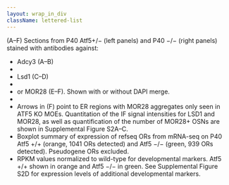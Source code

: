 ```yaml
---
layout: wrap_in_div
className: lettered-list
---
```


<script>
  document.addEventListener("DOMContentLoaded", function () {
    var s = document.createElement('style');
    s.innerText = ".lettered-list ul { list-style-type: upper-alpha; }";
    document.getElementsByTagName('head')[0].append(s);
  });
</script>

(A–F) Sections from P40 Atf5+/− (left panels) and P40 −/− (right panels) stained with antibodies against:

* Adcy3 (A–B)
* 
* Lsd1 (C–D)
* 
* or MOR28 (E–F). Shown with or without DAPI merge. 
* 
* Arrows in (F) point to ER regions with MOR28 aggregates only seen in ATF5 KO MOEs. Quantitation of the IF signal intensities for LSD1 and MOR28, as well as quantification of the number of MOR28+ OSNs are shown in Supplemental Figure S2A–C.
* Boxplot summary of expression of refseq ORs from mRNA-seq on P40 Atf5 +/+ (orange, 1041 ORs detected) and Atf5 −/− (green, 939 ORs detected). Pseudogene ORs excluded.
* RPKM values normalized to wild-type for developmental markers. Atf5 +/+ shown in orange and Atf5 −/− in green. See Supplemental Figure S2D for expression levels of additional developmental markers.
